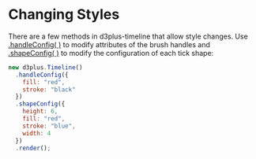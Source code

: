 [width]: 400
[height]: 100

# Changing Styles

There are a few methods in d3plus-timeline that allow style changes. Use [.handleConfig( )](https://github.com/d3plus/d3plus-timeline#Timeline.handleConfig) to modify attributes of the brush handles and [.shapeConfig( )](https://github.com/d3plus/d3plus-axis#Axis.shapeConfig) to modify the configuration of each tick shape:

```js
new d3plus.Timeline()
  .handleConfig({
    fill: "red",
    stroke: "black"
  })
  .shapeConfig({
    height: 6,
    fill: "red",
    stroke: "blue",
    width: 4
  })
  .render();
```
